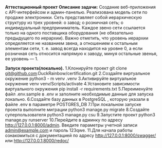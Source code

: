 
**Аттестационный проект**
**Описание задачи:**
Создание веб-приложения с API-интерфейсом и админ-панелью.
Реализована модель сети по продаже электроники.
Сеть представляет собой иерархическую структуру из трех уровней:
o	завод;
o	розничная сеть;
o	индивидуальный предприниматель.
Каждое звено сети ссылается только на одного поставщика оборудования (не обязательно предыдущего по иерархии). Важно отметить, что уровень иерархии определяется не названием звена, а отношением к остальным элементам сети, т. е. завод всегда находится на уровне 0, а если розничная сеть относится напрямую к заводу, минуя остальные звенья, ее уровень — 1.

**Запуск проекта(локально).**
1.Клонируйте проект
    git clone git@github.com:DuckRainbow/certification.git
2.Создайте виртуальное окружение
     python3 - m venv .venv
3.Активируйте виртуальное окружение venv
     venv/Scripts/activate
4.Установите зависимости виртуального окружения
     pip install -r requirements.txt
5.Переименуйте файл .env.sample в .env и заполните необходимые данные для запуска локально.
6.Создайте базу данных в PostgreSQL , которую указали в файле .env в параметре POSTGRES_DB
7.При локальном запуске проекта выполните миграции
      python3 manage.py migrate
8.Создайте суперпользователя
      python3 manage.py csu
9.Запустите проект
      python3 manage.py runserver
10.Перейдите в админку по адресу http://127.0.0.1:8000/admin. Введите параметры учетной записи admin@example.com и пароль 123qwe.
11.Для начала работы ознакомиться с документацией по адресу http://127.0.0.1:8000/swagger/ или http://127.0.0.1:8000/redoc/
